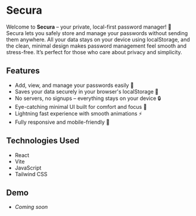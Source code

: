 # Secura  
Welcome to **Secura** – your private, local-first password manager! 🔐  
Secura lets you safely store and manage your passwords without sending them anywhere. All your data stays on your device using localStorage, and the clean, minimal design makes password management feel smooth and stress-free. It’s perfect for those who care about privacy and simplicity.

## Features
- Add, view, and manage your passwords easily 🔐  
- Saves your data securely in your browser's localStorage 💾  
- No servers, no signups – everything stays on your device 🔒  
- Eye-catching minimal UI built for comfort and focus 🎨  
- Lightning fast experience with smooth animations ⚡  
- Fully responsive and mobile-friendly 📱

## Technologies Used
- React  
- Vite  
- JavaScript  
- Tailwind CSS

## Demo
- *Coming soon*